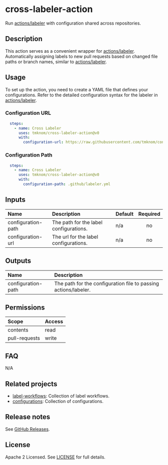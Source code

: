 # cross-labeler-action

Run [actions/labeler][labeler] with configuration shared across repositories.

<!-- actdocs start -->

## Description

This action serves as a convenient wrapper for [actions/labeler][labeler].
Automatically assigning labels to new pull requests based on changed file paths or branch names, similar to [actions/labeler][labeler].

## Usage

To set up the action, you need to create a YAML file that defines your configurations.
Refer to the detailed configuration syntax for the labeler in [actions/labeler][labeler].

### Configuration URL

```yaml
  steps:
    - name: Cross Labeler
      uses: tmknom/cross-labeler-action@v0
      with:
        configuration-url: https://raw.githubusercontent.com/tmknom/configurations/main/labeler/conventional-commits.yml
```

### Configuration Path

```yaml
  steps:
    - name: Cross Labeler
      uses: tmknom/cross-labeler-action@v0
      with:
        configuration-path: .github/labeler.yml
```

## Inputs

| Name | Description | Default | Required |
| :--- | :---------- | :------ | :------: |
| configuration-path | The path for the label configurations. | n/a | no |
| configuration-url | The url for the label configurations. | n/a | no |

## Outputs

| Name | Description |
| :--- | :---------- |
| configuration-path | The path for the configuration file to passing actions/labeler. |

<!-- actdocs end -->

## Permissions

| Scope         | Access |
| :------------ | :----- |
| contents      | read   |
| pull-requests | write  |

## FAQ

N/A

## Related projects

- [label-workflows](https://github.com/tmknom/label-workflows): Collection of label workflows.
- [configurations](https://github.com/tmknom/configurations): Collection of configurations.

## Release notes

See [GitHub Releases][releases].

## License

Apache 2 Licensed. See [LICENSE](LICENSE) for full details.

[labeler]: https://github.com/actions/labeler
[conventional]: https://www.conventionalcommits.org
[releases]: https://github.com/tmknom/cross-labeler-action/releases
